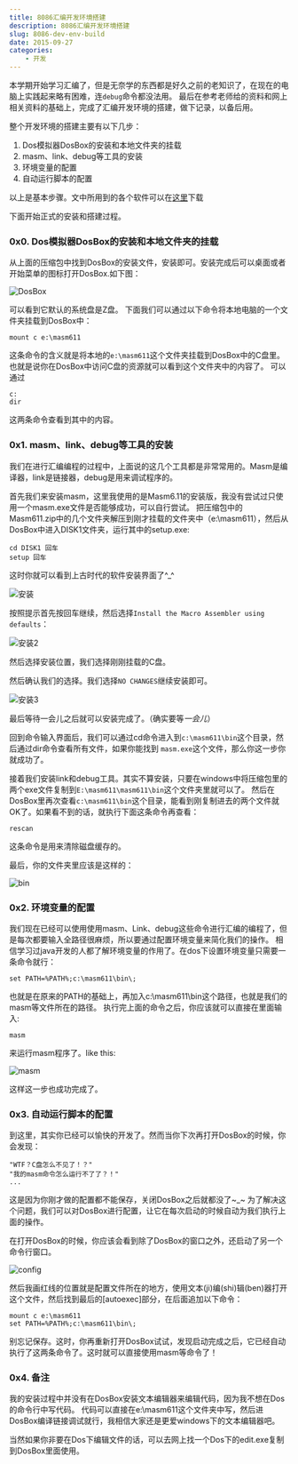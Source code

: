 ```yaml
---
title: 8086汇编开发环境搭建
description: 8086汇编开发环境搭建
slug: 8086-dev-env-build
date: 2015-09-27
categories:
    - 开发
---
```



本学期开始学习汇编了，但是无奈学的东西都是好久之前的老知识了，在现在的电脑上实践起来略有困难，连`debug`命令都没法用。
最后在参考老师给的资料和网上相关资料的基础上，完成了汇编开发环境的搭建，做下记录，以备后用。


<!--more-->


整个开发环境的搭建主要有以下几步：
1. Dos模拟器DosBox的安装和本地文件夹的挂载
2. masm、link、debug等工具的安装
3. 环境变量的配置
4. 自动运行脚本的配置

以上是基本步骤。文中所用到的各个软件可以在[这里](http://qn-cdn.zacharyjia.me/file汇编开发环境搭建.zip)下载

下面开始正式的安装和搭建过程。
### 0x0. Dos模拟器DosBox的安装和本地文件夹的挂载
从上面的压缩包中找到DosBox的安装文件，安装即可。安装完成后可以桌面或者开始菜单的图标打开DosBox.如下图：

![DosBox](http://qn-cdn.zacharyjia.me/imgDosBox.png)

可以看到它默认的系统盘是Z盘。
下面我们可以通过以下命令将本地电脑的一个文件夹挂载到DosBox中：
```
mount c e:\masm611
```
这条命令的含义就是将本地的`e:\masm611`这个文件夹挂载到DosBox中的C盘里。
也就是说你在DosBox中访问C盘的资源就可以看到这个文件夹中的内容了。
可以通过
```
c: 
dir
```
这两条命令查看到其中的内容。

### 0x1. masm、link、debug等工具的安装
我们在进行汇编编程的过程中，上面说的这几个工具都是非常常用的。Masm是编译器，link是链接器，debug是用来调试程序的。

首先我们来安装masm，这里我使用的是Masm6.11的安装版，我没有尝试过只使用一个masm.exe文件是否能够成功，可以自行尝试。
把压缩包中的Masm611.zip中的几个文件夹解压到刚才挂载的文件夹中（e:\masm611），然后从DosBox中进入DISK1文件夹，运行其中的setup.exe:
```
cd DISK1 回车
setup 回车
```
这时你就可以看到上古时代的软件安装界面了^_^

![安装](http://qn-cdn.zacharyjia.me/img安装.png)

按照提示首先按回车继续，然后选择`Install the Macro Assembler using defaults`：

![安装2](http://qn-cdn.zacharyjia.me/img安装2.png)

然后选择安装位置，我们选择刚刚挂载的C盘。


然后确认我们的选择。我们选择`NO CHANGES`继续安装即可。

![安装3](http://qn-cdn.zacharyjia.me/img安装3.png)

最后等待一会儿之后就可以安装完成了。（确实要等*一会儿*）

回到命令输入界面后，我们可以通过cd命令进入到`c:\masm611\bin`这个目录，然后通过dir命令查看所有文件，如果你能找到
`masm.exe`这个文件，那么你这一步你就成功了。

接着我们安装link和debug工具。其实不算安装，只要在windows中将压缩包里的两个exe文件复制到`E:\masm611\masm611\bin`这个文件夹里就可以了。
然后在DosBox里再次查看`c:\masm611\bin`这个目录，能看到刚复制进去的两个文件就OK了。如果看不到的话，就执行下面这条命令再查看：
```
rescan
```
这条命令是用来清除磁盘缓存的。

最后，你的文件夹里应该是这样的：

![bin](http://qn-cdn.zacharyjia.me/imgbin.png)


### 0x2. 环境变量的配置
我们现在已经可以使用使用masm、Link、debug这些命令进行汇编的编程了，但是每次都要输入全路径很麻烦，所以要通过配置环境变量来简化我们的操作。
相信学习过java开发的人都了解环境变量的作用了。在dos下设置环境变量只需要一条命令就行：
```
set PATH=%PATH%;c:\masm611\bin\;
```
也就是在原来的PATH的基础上，再加入c:\masm611\bin这个路径，也就是我们的masm等文件所在的路径。
执行完上面的命令之后，你应该就可以直接在里面输入:
```
masm
```
来运行masm程序了。like this:

![masm](http://qn-cdn.zacharyjia.me/imgmasm.png)

这样这一步也成功完成了。

### 0x3. 自动运行脚本的配置
到这里，其实你已经可以愉快的开发了。然而当你下次再打开DosBox的时候，你会发现：
```
"WTF？C盘怎么不见了！？"
"我的masm命令怎么运行不了了？！"
...
```
这是因为你刚才做的配置都不能保存，关闭DosBox之后就都没了~_~
为了解决这个问题，我们可以对DosBox进行配置，让它在每次启动的时候自动为我们执行上面的操作。

在打开DosBox的时候，你应该会看到除了DosBox的窗口之外，还启动了另一个命令行窗口。

![config](http://qn-cdn.zacharyjia.me/imgconfig.png)

然后我画红线的位置就是配置文件所在的地方，使用文本(ji)编(shi)辑(ben)器打开这个文件，然后找到最后的[autoexec]部分，在后面追加以下命令：
```
mount c e:\masm611
set PATH=%PATH%;c:\masm611\bin\;
```
别忘记保存。这时，你再重新打开DosBox试试，发现启动完成之后，它已经自动执行了这两条命令了。这时就可以直接使用masm等命令了！

### 0x4. 备注
我的安装过程中并没有在DosBox安装文本编辑器来编辑代码，因为我不想在Dos的命令行中写代码。
代码可以直接在e:\masm611这个文件夹中写，然后进DosBox编译链接调试就行，我相信大家还是更爱windows下的文本编辑器吧。

当然如果你非要在Dos下编辑文件的话，可以去网上找一个Dos下的edit.exe复制到DosBox里面使用。